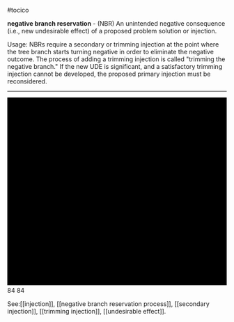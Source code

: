 #tocico

<b>negative branch reservation</b> - (NBR) An unintended negative consequence  (i.e., new undesirable effect) of a proposed problem solution or injection.

Usage: NBRs require a secondary or trimming injection at the point where the tree branch starts turning negative in order to eliminate the negative outcome.  The process of adding a trimming injection is called "trimming the negative branch."  If the new UDE is significant, and a satisfactory trimming injection cannot be developed, the proposed primary injection must be reconsidered. 
<hr/>
<img src="./tocico_dictionary_2nd_editio-84_1.png"/>
84 
84 



See:[[injection]], [[negative branch reservation process]], [[secondary injection]], [[trimming injection]], [[undesirable effect]].
